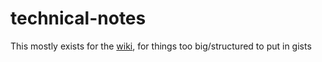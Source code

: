 # technical-notes

This mostly exists for the [wiki](../../wiki), for things too big/structured to put in gists
